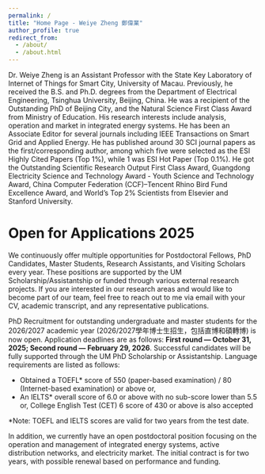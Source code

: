 ```yaml
---
permalink: /
title: "Home Page - Weiye Zheng 鄭偉業"
author_profile: true
redirect_from: 
  - /about/
  - /about.html
---
```


Dr. Weiye Zheng is an Assistant Professor with the State Key Laboratory of Internet of Things for Smart City, University of Macau. Previously, he received the B.S. and Ph.D. degrees from the Department of Electrical Engineering, Tsinghua University, Beijing, China. He was a recipient of the Outstanding PhD of Beijing City, and the Natural Science First Class Award from Ministry of Education. His research interests include analysis, operation and market in integrated energy systems. He has been an Associate Editor for several journals including IEEE Transactions on Smart Grid and Applied Energy. He has published around 30 SCI journal papers as the first/corresponding author, among which five were selected as the ESI Highly Cited Papers (Top 1%), while 1 was ESI Hot Paper (Top 0.1%). He got the Outstanding Scientific Research Output First Class Award, Guangdong Electricity Science and Technology Award - Youth Science and Technology Award, China Computer Federation (CCF)–Tencent Rhino Bird Fund Excellence Award, and World’s Top 2% Scientists from Elsevier and Stanford University.

Open for Applications 2025
======
We continuously offer multiple opportunities for Postdoctoral Fellows, PhD Candidates, Master Students, Research Assistants, and Visiting Scholars every year. These positions are supported by the UM Scholarship/Assistantship or funded through various external research projects. If you are interested in our research areas and would like to become part of our team, feel free to reach out to me via email with your CV, academic transcript, and any representative publications.

PhD Recruitment for outstanding undergraduate and master students for the 2026/2027 academic year (2026/2027學年博士生招生，包括直博和碩轉博) is now open. Application deadlines are as follows: **First round — October 31, 2025; Second round — February 29, 2026**. Successful candidates will be fully supported through the UM PhD Scholarship or Assistantship. Language requirements are listed as follows:
- Obtained a TOEFL* score of 550 (paper-based examination) / 80 (Internet-based examination) or above or,
- An IELTS* overall score of 6.0 or above with no sub-score lower than 5.5 or, College English Test (CET) 6 score of 430 or above is also accepted

*Note: TOEFL and IELTS scores are valid for two years from the test date.

In addition, we currently have an open postdoctoral position focusing on the operation and management of integrated energy systems, active distribution networks, and electricity market. The initial contract is for two years, with possible renewal based on performance and funding.



